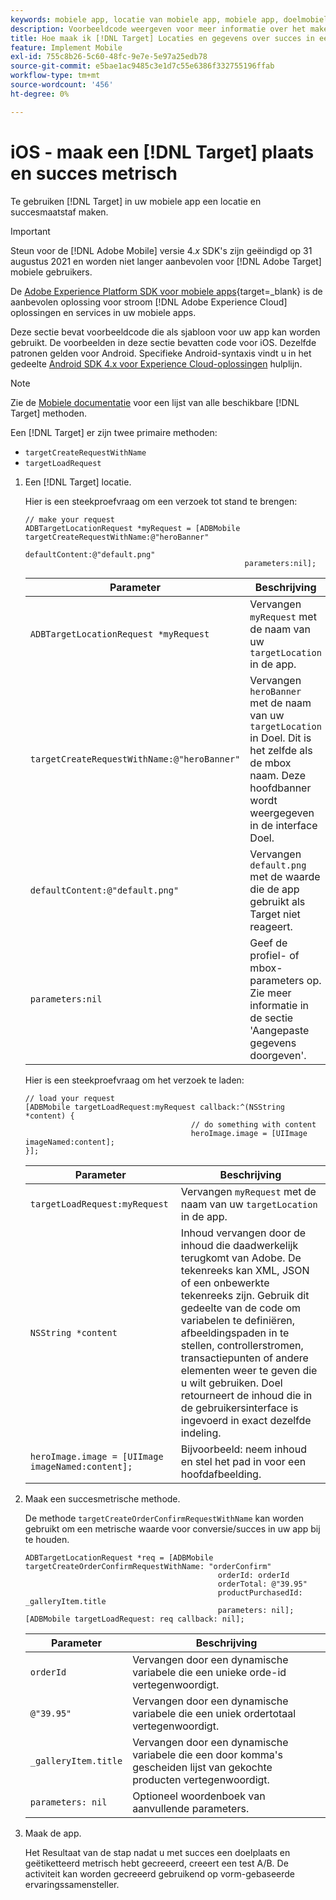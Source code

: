 ```yaml
---
keywords: mobiele app, locatie van mobiele app, mobiele app, doelmobiele doellocaties, succesgegevens van mobiele apps
description: Voorbeeldcode weergeven voor meer informatie over het maken van locaties en succesmetingen in iOS-toepassingen, zodat u deze code kunt gebruiken [!DNL Adobe Target] om uw app aan te passen en te optimaliseren.
title: Hoe maak ik [!DNL Target] Locaties en gegevens over succes in een iOS-app?
feature: Implement Mobile
exl-id: 755c8b26-5c60-48fc-9e7e-5e97a25edb78
source-git-commit: e5bae1ac9485c3e1d7c55e6386f332755196ffab
workflow-type: tm+mt
source-wordcount: '456'
ht-degree: 0%

---
```


# iOS - maak een [!DNL Target] plaats en succes metrisch

Te gebruiken [!DNL Target] in uw mobiele app een locatie en succesmaatstaf maken.

>[!IMPORTANT]
>
>Steun voor de [!DNL Adobe Mobile] versie 4.*x* SDK&#39;s zijn geëindigd op 31 augustus 2021 en worden niet langer aanbevolen voor [!DNL Adobe Target] mobiele gebruikers.
>
>De [Adobe Experience Platform SDK voor mobiele apps](https://developer.adobe.com/client-sdks/documentation/){target=_blank} is de aanbevolen oplossing voor stroom [!DNL Adobe Experience Cloud] oplossingen en services in uw mobiele apps.

Deze sectie bevat voorbeeldcode die als sjabloon voor uw app kan worden gebruikt. De voorbeelden in deze sectie bevatten code voor iOS. Dezelfde patronen gelden voor Android. Specifieke Android-syntaxis vindt u in het gedeelte [Android SDK 4.x voor Experience Cloud-oplossingen](https://experienceleague.adobe.com/docs/mobile-services/android/target-android/target-main.html?lang=nl-NL) hulplijn.

>[!NOTE]
>
>Zie de [Mobiele documentatie](https://experienceleague.adobe.com/docs/mobile-services/ios/target-ios/c-target-methods.html?lang=nl-NL) voor een lijst van alle beschikbare [!DNL Target] methoden.

Een [!DNL Target] er zijn twee primaire methoden:

* `targetCreateRequestWithName`
* `targetLoadRequest`

1. Een [!DNL Target] locatie.

   Hier is een steekproefvraag om een verzoek tot stand te brengen:

   ```
   // make your request 
   ADBTargetLocationRequest *myRequest = [ADBMobile targetCreateRequestWithName:@"heroBanner" 
                                                    defaultContent:@"default.png" 
                                                    parameters:nil];
   ```

   | Parameter | Beschrijving |
   |---|---|
   | `ADBTargetLocationRequest *myRequest` | Vervangen `myRequest` met de naam van uw `targetLocation` in de app. |
   | `targetCreateRequestWithName:@"heroBanner"` | Vervangen `heroBanner` met de naam van uw `targetLocation` in Doel. Dit is het zelfde als de mbox naam. Deze hoofdbanner wordt weergegeven in de interface Doel. |
   | `defaultContent:@"default.png"` | Vervangen `default.png` met de waarde die de app gebruikt als Target niet reageert. |
   | `parameters:nil` | Geef de profiel- of mbox-parameters op. Zie meer informatie in de sectie &#39;Aangepaste gegevens doorgeven&#39;. |

   Hier is een steekproefvraag om het verzoek te laden:

   ```
   // load your request 
   [ADBMobile targetLoadRequest:myRequest callback:^(NSString *content) { 
                                        // do something with content 
                                        heroImage.image = [UIImage imageNamed:content]; 
   }];
   ```

   | Parameter | Beschrijving |
   |---|---|
   | `targetLoadRequest:myRequest` | Vervangen `myRequest` met de naam van uw `targetLocation` in de app. |
   | `NSString *content` | Inhoud vervangen door de inhoud die daadwerkelijk terugkomt van Adobe. De tekenreeks kan XML, JSON of een onbewerkte tekenreeks zijn. Gebruik dit gedeelte van de code om variabelen te definiëren, afbeeldingspaden in te stellen, controllerstromen, transactiepunten of andere elementen weer te geven die u wilt gebruiken. Doel retourneert de inhoud die in de gebruikersinterface is ingevoerd in exact dezelfde indeling. |
   | `heroImage.image = [UIImage imageNamed:content];` | Bijvoorbeeld: neem inhoud en stel het pad in voor een hoofdafbeelding. |

1. Maak een succesmetrische methode.

   De methode `targetCreateOrderConfirmRequestWithName` kan worden gebruikt om een metrische waarde voor conversie/succes in uw app bij te houden.

   ```
   ADBTargetLocationRequest *req = [ADBMobile targetCreateOrderConfirmRequestWithName: "orderConfirm" 
                                              orderId: orderId 
                                              orderTotal: @"39.95" 
                                              productPurchasedId: _galleryItem.title 
                                              parameters: nil]; 
   [ADBMobile targetLoadRequest: req callback: nil];
   ```

   | Parameter | Beschrijving |
   |---|---|
   | `orderId` | Vervangen door een dynamische variabele die een unieke orde-id vertegenwoordigt. |
   | `@"39.95"` | Vervangen door een dynamische variabele die een uniek ordertotaal vertegenwoordigt. |
   | `_galleryItem.title` | Vervangen door een dynamische variabele die een door komma&#39;s gescheiden lijst van gekochte producten vertegenwoordigt. |
   | `parameters: nil` | Optioneel woordenboek van aanvullende parameters. |

1. Maak de app.

   Het Resultaat van de stap nadat u met succes een doelplaats en geëtiketteerd metrisch hebt gecreeerd, creeert een test A/B. De activiteit kan worden gecreeerd gebruikend op vorm-gebaseerde ervaringssamensteller.
